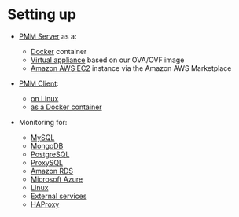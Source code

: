 # Setting up

- [PMM Server](server/index.md) as a:
	- [Docker](server/docker.md) container
	- [Virtual appliance](server/virtual-appliance.md) based on our OVA/OVF image
	- [Amazon AWS EC2](server/aws.md) instance via the Amazon AWS Marketplace

- [PMM Client](client/index.md):
	- [on Linux](client/index.md#installing-pmm-client-with-your-linux-package-manager)
	- [as a Docker container](client/docker.md)

- Monitoring for:
	- [MySQL](client/mysql.md)
	- [MongoDB](client/mongodb.md)
	- [PostgreSQL](client/postgresql.md)
	- [ProxySQL](client/proxysql.md)
	- [Amazon RDS](client/aws.md)
	- [Microsoft Azure](client/azure.md)
	- [Linux](client/linux.md)
	- [External services](client/external.md)
	- [HAProxy](client/haproxy.md)
